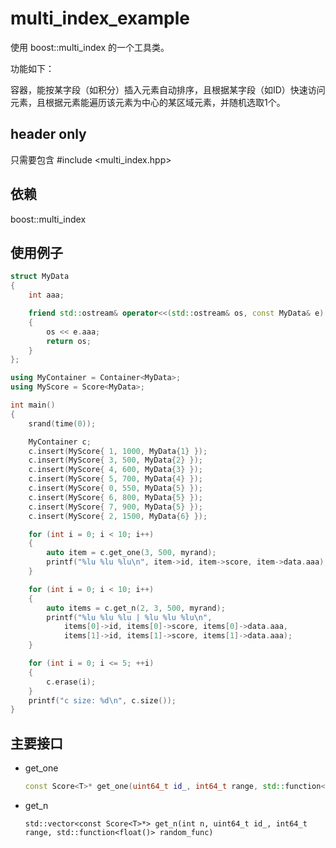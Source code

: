 # multi_index_example

使用 boost::multi_index 的一个工具类。

功能如下：

容器，能按某字段（如积分）插入元素自动排序，且根据某字段（如ID）快速访问元素，且根据元素能遍历该元素为中心的某区域元素，并随机选取1个。

## header only

只需要包含 #include <multi_index.hpp>

## 依赖

boost::multi_index


## 使用例子

```c++
struct MyData
{
	int aaa;

	friend std::ostream& operator<<(std::ostream& os, const MyData& e)
	{
		os << e.aaa;
		return os;
	}
};

using MyContainer = Container<MyData>;
using MyScore = Score<MyData>;

int main()
{
	srand(time(0));

	MyContainer c;
	c.insert(MyScore{ 1, 1000, MyData{1} });
	c.insert(MyScore{ 3, 500, MyData{2} });
	c.insert(MyScore{ 4, 600, MyData{3} });
	c.insert(MyScore{ 5, 700, MyData{4} });
	c.insert(MyScore{ 0, 550, MyData{5} });
	c.insert(MyScore{ 6, 800, MyData{5} });
	c.insert(MyScore{ 7, 900, MyData{5} });
	c.insert(MyScore{ 2, 1500, MyData{6} });

	for (int i = 0; i < 10; i++)
	{
		auto item = c.get_one(3, 500, myrand);
		printf("%lu %lu %lu\n", item->id, item->score, item->data.aaa);
	}

	for (int i = 0; i < 10; i++)
	{
		auto items = c.get_n(2, 3, 500, myrand);
		printf("%lu %lu %lu | %lu %lu %lu\n",
			items[0]->id, items[0]->score, items[0]->data.aaa,
			items[1]->id, items[1]->score, items[1]->data.aaa);
	}

	for (int i = 0; i <= 5; ++i)
	{
		c.erase(i);
	}
	printf("c size: %d\n", c.size());
}
```

## 主要接口

- get_one
	```c++
	const Score<T>* get_one(uint64_t id_, int64_t range, std::function<float()> random_func)
	```

- get_n
	```
	std::vector<const Score<T>*> get_n(int n, uint64_t id_, int64_t range, std::function<float()> random_func)
	```
